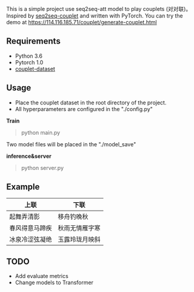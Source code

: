 This is a simple project use seq2seq-att model to play couplets (对对联)。Inspired by [seq2seq-couplet](https://github.com/wb14123/seq2seq-couplet) and written with PyTorch. You can try the demo at https://114.116.185.71/couplet/generate-couplet.html

## Requirements

- Python 3.6
- Pytorch 1.0
- [couplet-dataset](https://github.com/wb14123/couplet-dataset)

## Usage

- Place the couplet dataset in the root directory of the project.
- All hyperparameters are configured in the "./config.py"

**Train**
> python main.py

Two model files will be placed in the "./model_save"

**inference&server**
> python server.py

## Example

|上联|下联|
|-|-|
|起舞弄清影|移舟钓晚秋|
|春风得意马蹄疾|秋雨无情雁字寒|
|冰泉冷涩弦凝绝|玉露玲珑月映斜|

## TODO
- Add evaluate metrics
- Change models to Transformer
